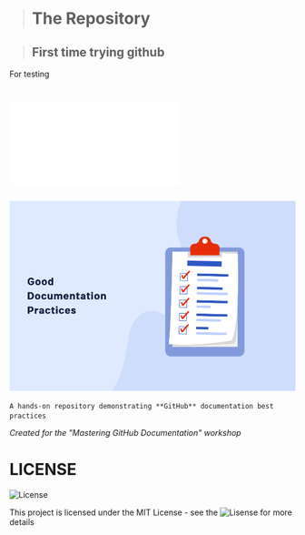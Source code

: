 > # The Repository

> ## First time trying github 
For testing 
# ![God](./hello.cpp)

 ![Good](./Good-Documentation-Practices.png)
 
```A hands-on repository demonstrating **GitHub** documentation best practices```

*Created for the "Mastering GitHub Documentation" workshop*

# LICENSE

![License](https://img.shields.io/badge/License-MIT-blue.svg)

This project is licensed under the MIT License - see the ![Lisense](./LICENSE) for more details 

